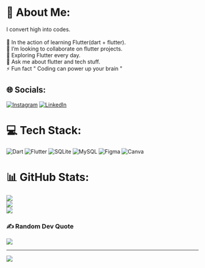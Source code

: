 # 💫 About Me:
I convert high into codes.<br><br>🔭 In the action of learning Flutter(dart + flutter).<br>👯 I’m looking to collaborate on flutter projects.<br>🌱 Exploring Flutter every day.<br>💬 Ask me about flutter and tech stuff.<br>⚡ Fun fact " Coding can power up your brain "


## 🌐 Socials:
[![Instagram](https://img.shields.io/badge/Instagram-%23E4405F.svg?logo=Instagram&logoColor=white)](https://instagram.com/maskeyp_) [![LinkedIn](https://img.shields.io/badge/LinkedIn-%230077B5.svg?logo=linkedin&logoColor=white)](https://linkedin.com/in/maskeyp) 

# 💻 Tech Stack:
![Dart](https://img.shields.io/badge/dart-%230175C2.svg?style=for-the-badge&logo=dart&logoColor=white) ![Flutter](https://img.shields.io/badge/Flutter-%2302569B.svg?style=for-the-badge&logo=Flutter&logoColor=white) ![SQLite](https://img.shields.io/badge/sqlite-%2307405e.svg?style=for-the-badge&logo=sqlite&logoColor=white) ![MySQL](https://img.shields.io/badge/mysql-%2300f.svg?style=for-the-badge&logo=mysql&logoColor=white) 	![Figma](https://img.shields.io/badge/figma-%23F24E1E.svg?style=for-the-badge&logo=figma&logoColor=white) ![Canva](https://img.shields.io/badge/Canva-%2300C4CC.svg?style=for-the-badge&logo=Canva&logoColor=white)
# 📊 GitHub Stats:
![](https://github-readme-stats.vercel.app/api?username=maskeyp&theme=dark&hide_border=true&include_all_commits=true&count_private=false)<br/>
![](https://github-readme-streak-stats.herokuapp.com/?user=maskeyp&theme=dark&hide_border=true)<br/>
![](https://github-readme-stats.vercel.app/api/top-langs/?username=maskeyp&theme=dark&hide_border=true&include_all_commits=true&count_private=false&layout=compact)

### ✍️ Random Dev Quote
![](https://quotes-github-readme.vercel.app/api?type=horizontal&theme=radical)



---
[![](https://visitcount.itsvg.in/api?id=maskeyp&icon=0&color=0)](https://visitcount.itsvg.in)
